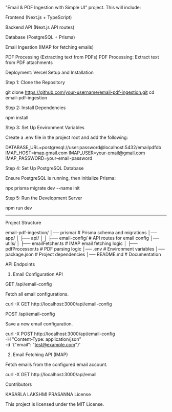 "Email & PDF Ingestion with Simple UI" project. This will include:

Frontend (Next.js + TypeScript)

Backend API (Next.js API routes)

Database (PostgreSQL + Prisma)

Email Ingestion (IMAP for fetching emails)

PDF Processing (Extracting text from PDFs)
PDF Processing: Extract text from PDF attachments

Deployment: Vercel
Setup and Installation

Step 1: Clone the Repository

git clone https://github.com/your-username/email-pdf-ingestion.git
cd email-pdf-ingestion

Step 2: Install Dependencies

npm install

Step 3: Set Up Environment Variables

Create a .env file in the project root and add the following:

DATABASE_URL=postgresql://user:password@localhost:5432/emailpdfdb
IMAP_HOST=imap.gmail.com
IMAP_USER=your-email@gmail.com
IMAP_PASSWORD=your-email-password

Step 4: Set Up PostgreSQL Database

Ensure PostgreSQL is running, then initialize Prisma:

npx prisma migrate dev --name init

Step 5: Run the Development Server

npm run dev


---

Project Structure

email-pdf-ingestion/
│── prisma/                # Prisma schema and migrations
│── app/
│   ├── api/
│   │   ├── email-config/  # API routes for email config
│── utils/
│   ├── emailFetcher.ts    # IMAP email fetching logic
│   ├── pdfProcessor.ts    # PDF parsing logic
│── .env                   # Environment variables
│── package.json           # Project dependencies
│── README.md              # Documentation

API Endpoints

1. Email Configuration API

GET /api/email-config

Fetch all email configurations.

curl -X GET http://localhost:3000/api/email-config

POST /api/email-config

Save a new email configuration.

curl -X POST http://localhost:3000/api/email-config \
  -H "Content-Type: application/json" \
  -d '{"email": "test@example.com"}'

2. Email Fetching API (IMAP)

Fetch emails from the configured email account.

curl -X GET http://localhost:3000/api/email

Contributors

KASARLA LAKSHMI PRASANNA
License

This project is licensed under the MIT License.
